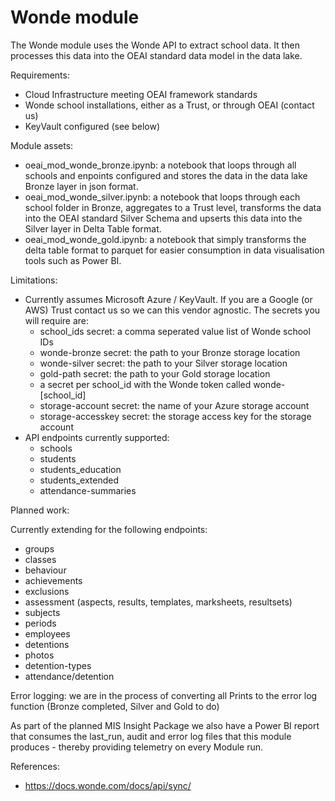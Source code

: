 # Wonde module

The Wonde module uses the Wonde API to extract school data.  It then processes this data into the OEAI standard data model in the data lake.  

Requirements:
* Cloud Infrastructure meeting OEAI framework standards
* Wonde school installations, either as a Trust, or through OEAI (contact us)
* KeyVault configured (see below)

Module assets:
* oeai_mod_wonde_bronze.ipynb: a notebook that loops through all schools and enpoints configured and stores the data in the data lake Bronze layer in json format.
* oeai_mod_wonde_silver.ipynb: a notebook that loops through each school folder in Bronze, aggregates to a Trust level, transforms the data into the OEAI standard Silver Schema and upserts this data into the Silver layer in Delta Table format.
* oeai_mod_wonde_gold.ipynb: a notebook that simply transforms the delta table format to parquet for easier consumption in data visualisation tools such as Power BI.

Limitations:
* Currently assumes Microsoft Azure / KeyVault.  If you are a Google (or AWS) Trust contact us so we can this vendor agnostic.  The secrets you will require are:
    * school_ids secret: a comma seperated value list of Wonde school IDs
    * wonde-bronze secret: the path to your Bronze storage location
    * wonde-silver secret: the path to your Silver storage location
    * gold-path secret: the path to your Gold storage location
    * a secret per school_id with the Wonde token called wonde-[school_id]
    * storage-account secret: the name of your Azure storage account
    * storage-accesskey secret: the storage access key for the storage account
* API endpoints currently supported:
    * schools
    * students
    * students_education
    * students_extended
    * attendance-summaries

Planned work:

Currently extending for the following endpoints:
* groups
* classes
* behaviour
* achievements
* exclusions
* assessment (aspects, results, templates, marksheets, resultsets)
* subjects
* periods
* employees
* detentions
* photos
* detention-types
* attendance/detention

Error logging: we are in the process of converting all Prints to the error log function (Bronze completed, Silver and Gold to do)

As part of the planned MIS Insight Package we also have a Power BI report that consumes the last_run, audit and error log files that this module produces - thereby providing telemetry on every Module run.

References:
* https://docs.wonde.com/docs/api/sync/